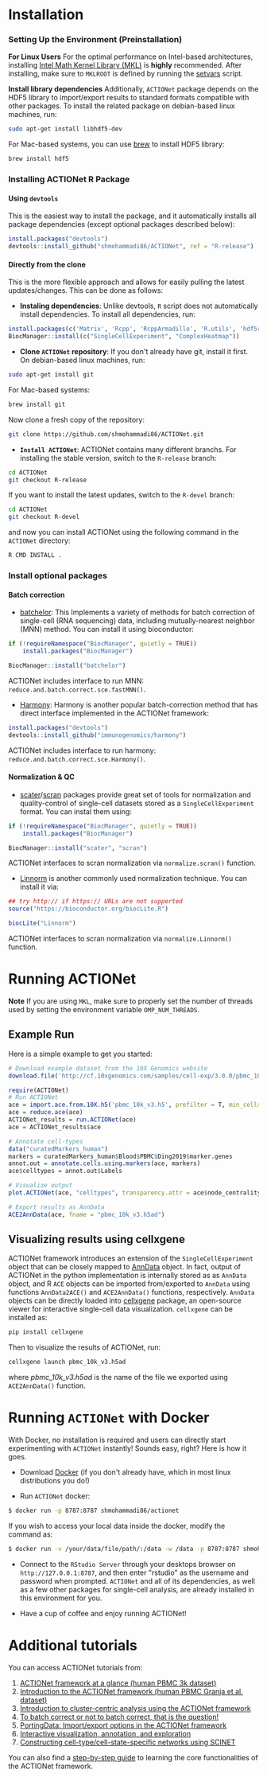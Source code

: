 # Installation
### Setting Up the Environment (Preinstallation)
**For Linux Users** 
For the optimal performance on Intel-based architectures, installing [Intel Math Kernel Library (MKL)](https://software.intel.com/content/www/us/en/develop/articles/intel-math-kernel-library-intel-mkl-2020-install-guide.html) is **highly** recommended. After installing, make sure to `MKLROOT` is defined by running the [setvars](https://software.intel.com/content/www/us/en/develop/documentation/using-configuration-file-for-setvars-sh/top.html) script.

**Install library dependencies**
Additionally, `ACTIONet` package depends on the HDF5 library to import/export results to standard formats compatible with other packages. To install the related package on debian-based linux machines, run:

```bash
sudo apt-get install libhdf5-dev
```

For Mac-based systems, you can use [brew](https://brew.sh/) to install HDF5 library:

```bash
brew install hdf5
```

### Installing ACTIONet R Package

#### Using `devtools`
This is the easiest way to install the package, and it automatically installs all package dependencies (except optional packages described below):

```r
install.packages("devtools")
devtools::install_github("shmohammadi86/ACTIONet", ref = "R-release")

```

#### Directly from the clone
This is the more flexible approach and allows for easily pulling the latest updates/changes. This can be done as follows:

* **Instaling dependencies**: Unlike devtools, `R` script does not automatically install dependencies. To install all dependencies, run:

```r
install.packages(c('Matrix', 'Rcpp', 'RcppArmadillo', 'R.utils', 'hdf5r', 'plotly', 'ggpubr', 'corrplot', 'wordcloud', 'threejs', 'RColorBrewer'))
BiocManager::install(c("SingleCellExperiment", "ComplexHeatmap"))
```

* **Clone `ACTIONet` repository**:
If you don't already have git, install it first. On debian-based linux machines, run:

```bash
sudo apt-get install git
```

For Mac-based systems:

```bash
brew install git
```

Now clone a fresh copy of the repository:

```bash
git clone https://github.com/shmohammadi86/ACTIONet.git
```


* **`Install ACTIONet`**:
ACTIONet contains many different branchs. For installing the stable version, switch to the `R-release` branch:

```bash
cd ACTIONet
git checkout R-release
```

If you want to install the latest updates, switch to the `R-devel` branch:

```bash
cd ACTIONet
git checkout R-devel
```

and now you can install ACTIONet using the following command in the `ACTIONet` directory:

```bash
R CMD INSTALL .
```

### Install optional packages
#### Batch correction
* [batchelor](https://bioconductor.org/packages/release/bioc/html/batchelor.html): This Implements a variety of methods for batch correction of single-cell (RNA sequencing) data, including mutually-nearest neighbor (MNN) method. You can install it using bioconductor:

```r
if (!requireNamespace("BiocManager", quietly = TRUE))
    install.packages("BiocManager")

BiocManager::install("batchelor")
```

ACTIONet includes interface to run MNN: `reduce.and.batch.correct.sce.fastMNN()`.


* [Harmony](https://github.com/immunogenomics/harmony): Harmony is another popular batch-correction method that has direct interface implemented in the ACTIONet framework:

```r
install.packages("devtools")
devtools::install_github("immunogenomics/harmony")
```

ACTIONet includes interface to run harmony: `reduce.and.batch.correct.sce.Harmony()`.


#### Normalization & QC
* [scater](http://bioconductor.org/packages/release/bioc/html/scater.html)/[scran](https://bioconductor.org/packages/release/bioc/html/scran.html) packages provide great set of tools for normalization and quality-control of single-cell datasets stored as a `SingleCellExperiment` format. You can instal them using:

```r
if (!requireNamespace("BiocManager", quietly = TRUE))
    install.packages("BiocManager")

BiocManager::install("scater", "scran")
```
ACTIONet interfaces to scran normalization via `normalize.scran()` function.

* [Linnorm](https://bioconductor.riken.jp/packages/3.4/bioc/html/Linnorm.html) is another commonly used normalization technique. You can install it via:

```r
## try http:// if https:// URLs are not supported
source("https://bioconductor.org/biocLite.R")

biocLite("Linnorm")

```


ACTIONet interfaces to scran normalization via `normalize.Linnorm()` function.



# Running ACTIONet
**Note** If you are using `MKL`, make sure to properly set the number of threads used by setting the environment variable `OMP_NUM_THREADS`.

## Example Run
Here is a simple example to get you started:

```r
# Download example dataset from the 10X Genomics website
download.file('http://cf.10xgenomics.com/samples/cell-exp/3.0.0/pbmc_10k_v3/pbmc_10k_v3_filtered_feature_bc_matrix.h5', 'pbmc_10k_v3.h5') 

require(ACTIONet)
# Run ACTIONet
ace = import.ace.from.10X.h5('pbmc_10k_v3.h5', prefilter = T, min_cells_per_feat = 0.01, min_feats_per_cell = 1000)
ace = reduce.ace(ace)
ACTIONet_results = run.ACTIONet(ace)
ace = ACTIONet_results$ace

# Annotate cell-types
data("curatedMarkers_human")
markers = curatedMarkers_human$Blood$PBMC$Ding2019$marker.genes
annot.out = annotate.cells.using.markers(ace, markers)
ace$celltypes = annot.out$Labels

# Visualize output
plot.ACTIONet(ace, "celltypes", transparency.attr = ace$node_centrality)

# Export results as AnnData
ACE2AnnData(ace, fname = "pbmc_10k_v3.h5ad")
```
## Visualizing results using cellxgene

ACTIONet framework introduces an extension of the `SingleCellExperiment` object that can be closely mapped to [AnnData](https://anndata.readthedocs.io/en/stable/index.html) object. In fact, output of ACTIONet in the python implementation is internally stored as as `AnnData` object, and R `ACE` objects can be imported from/exported to `AnnData` using functions `AnnData2ACE()` and `ACE2AnnData()` functions, respectively. `AnnData` objects can be directly loaded into [cellxgene](https://github.com/chanzuckerberg/cellxgene) package, an open-source viewer for interactive single-cell data visualization. `cellxgene` can be installed as:

```bash
pip install cellxgene

```

Then to visualize the results of ACTIONet, run:
```bash
cellxgene launch pbmc_10k_v3.h5ad
```

where *pbmc_10k_v3.h5ad* is the name of the file we exported using `ACE2AnnData()` function.


# Running `ACTIONet` with Docker

With Docker, no installation is required and users can directly start experimenting with `ACTIONet` instantly! Sounds easy, right? Here is how it goes.

* Download [Docker](https://store.docker.com/search?offering=community&type=edition) (if you don't already have, which in most linux distributions you do!)

* Run `ACTIONet` docker: 

```bash
$ docker run -p 8787:8787 shmohammadi86/actionet
```
If you wish to access your local data inside the docker, modify the command as:

```bash
$ docker run -v /your/data/file/path/:/data -w /data -p 8787:8787 shmohammadi86/actionet
```

* Connect to the `RStudio Server` through your desktops browser on `http://127.0.0.1:8787`, and then enter "rstudio" as the username and password when prompted. `ACTIONet` and all of its dependencies, as well as a few other packages for single-cell analysis,  are already installed in this environment for you.

* Have a cup of coffee and enjoy running ACTIONet!


# Additional tutorials
You can access ACTIONet tutorials from:
1. [ACTIONet framework at a glance (human PBMC 3k dataset)](http://compbio.mit.edu/ACTIONet/tutorials/min_intro.html)
2. [Introduction to the ACTIONet framework (human PBMC Granja et al. dataset)](http://compbio.mit.edu/tutorials/ACTIONet/intro.html)
3. [Introduction to cluster-centric analysis using the ACTIONet framework](http://compbio.mit.edu/ACTIONet/tutorials/clustering.html)
4. [To batch correct or not to batch correct, that is the question!](http://compbio.mit.edu/ACTIONet/tutorials/batch.html)
5. [PortingData: Import/export options in the ACTIONet framework](http://compbio.mit.edu/ACTIONet/tutorials/porting_data.html)
6. [Interactive visualization, annotation, and exploration](http://compbio.mit.edu/ACTIONet/tutorials/annotation.html)
7. [Constructing cell-type/cell-state-specific networks using SCINET](http://compbio.mit.edu/ACTIONet/tutorials/scinet.html)

You can also find a [step-by-step guide](http://compbio.mit.edu/ACTIONet/tutorials/guide.html) to learning the core functionalities of the ACTIONet framework.

